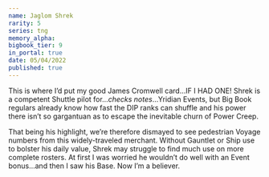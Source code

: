 ```yaml
---
name: Jaglom Shrek
rarity: 5
series: tng
memory_alpha:
bigbook_tier: 9
in_portal: true
date: 05/04/2022
published: true
---
```


This is where I’d put my good James Cromwell card…IF I HAD ONE! Shrek is a competent Shuttle pilot for…*checks notes*...Yridian Events, but Big Book regulars already know how fast the DIP ranks can shuffle and his power there isn’t so gargantuan as to escape the inevitable churn of Power Creep.

That being his highlight, we’re therefore dismayed to see pedestrian Voyage numbers from this widely-traveled merchant. Without Gauntlet or Ship use to bolster his daily value, Shrek may struggle to find much use on more complete rosters. At first I was worried he wouldn’t do well with an Event bonus…and then I saw his Base. Now I’m a believer.

